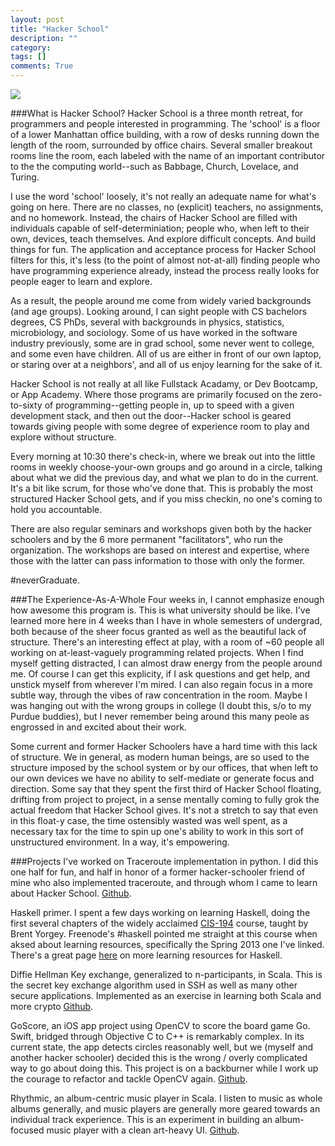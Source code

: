 ```yaml
---
layout: post
title: "Hacker School"
description: ""
category: 
tags: []
comments: True
---
```


<img src="/assets/hacker-school-pano.jpg">

###What is Hacker School?
Hacker School is a three month retreat, for programmers and people interested in programming. The 'school' is a floor of a lower Manhattan office building, with a row of desks running down the length of the room, surrounded by office chairs. Several smaller breakout rooms line the room, each labeled with the name of an important contributor to the the computing world--such as Babbage, Church, Lovelace, and Turing. 

I use the word 'school' loosely, it's not really an adequate name for what's going on here. <!--more-->
There are no classes, no (explicit) teachers, no assignments, and no homework. Instead, the chairs of Hacker School are filled with individuals capable of self-determiniation; people who, when left to their own, devices, teach themselves. And explore difficult concepts. And build things for fun. The application and acceptance process for Hacker School filters for this, it's less (to the point of almost not-at-all) finding people who have programming experience already, instead the process really looks for people eager to learn and explore. 

As a result, the people around me come from widely varied backgrounds (and age groups). Looking around, I can sight people with CS bachelors degrees, CS PhDs, several with backgrounds in physics, statistics, microbiology, and sociology. Some of us have worked in the software industry previously, some are in grad school, some never went to college, and some even have children. All of us are either in front of our own laptop, or staring over at a neighbors', and all of us enjoy learning for the sake of it.

Hacker School is not really at all like Fullstack Acadamy, or Dev Bootcamp, or App Academy. Where those programs are primarily focused on the zero-to-sixty of programming--getting people in, up to speed with a given development stack, and then out the door--Hacker school is geared towards giving people with some degree of experience room to play and explore without structure.

Every morning at 10:30 there's check-in, where we break out into the little rooms in weekly choose-your-own groups and go around in a circle, talking about what we did the previous day, and what we plan to do in the current. It's a bit like scrum, for those who've done that. This is probably the most structured Hacker School gets, and if you miss checkin, no one's coming to hold you accountable.

There are also regular seminars and workshops given both by the hacker schoolers and by the 6 more permanent "facilitators", who run the organization. The workshops are based on interest and expertise, where those with the latter can pass information to those with only the former.

\#neverGraduate.

###The Experience-As-A-Whole
Four weeks in, I cannot emphasize enough how awesome this program is. This is what university should be like. I've learned more here in 4 weeks than I have in whole semesters of undergrad, both because of the sheer focus granted as well as the beautiful lack of structure. There's an interesting effect at play, with a room of ~60 people all working on at-least-vaguely programming related projects. When I find myself getting distracted, I can almost draw energy from the people around me. Of course I can get this explicity, if I ask questions and get help, and unstick myself from wherever I'm mired. I can also regain focus in a more subtle way, through the vibes of raw concentration in the room. Maybe I was hanging out with the wrong groups in college (I doubt this, s/o to my Purdue buddies), but I never remember being around this many peole as engrossed in and excited about their work.

Some current and former Hacker Schoolers have a hard time with this lack of structure. We in general, as modern human beings, are so used to the structure imposed by the school system or by our offices, that when left to our own devices we have no ability to self-mediate or generate focus and direction. Some say that they spent the first third of Hacker School floating, drifting from project to project, in a sense mentally coming to fully grok the actual freedom that Hacker School gives. It's not a stretch to say that even in this float-y case, the time ostensibly wasted was well spent, as a necessary tax for the time to spin up one's ability to work in this sort of unstructured environment. In a way, it's empowering.



###Projects I've worked on
Traceroute implementation in python. I did this one half for fun, and half in honor of a former hacker-schooler friend of mine who also implemented traceroute, and through whom I came to learn about Hacker School. [Github](https://github.com/vsinha/traceroute).

Haskell primer. I spent a few days working on learning Haskell, doing the first several chapters of the widely acclaimed [CIS-194]() course, taught by Brent Yorgey. Freenode's #haskell pointed me straight at this course when aksed about learning resources, specifically the Spring 2013 one I've linked. There's a great page [here]() on more learning resources for Haskell.

Diffie Hellman Key exchange, generalized to n-participants, in Scala. This is the secret key exchange algorithm used in SSH as well as many other secure applications. Implemented as an exercise in learning both Scala and more crypto [Github](https://github.com/vsinha/DiffieHellman).

GoScore, an iOS app project using OpenCV to score the board game Go. Swift, bridged through Objective C to C++ is remarkably complex. In its current state, the app detects circles reasonably well, but we (myself and another hacker schooler) decided this is the wrong / overly complicated way to go about doing this. This project is on a backburner while I work up the courage to refactor and tackle OpenCV again. [Github](https://github.com/vsinha/GoScore).

Rhythmic, an album-centric music player in Scala. I listen to music as whole albums generally, and music players are generally more geared towards an individual track experience. This is an experiment in building an album-focused music player with a clean art-heavy UI. [Github](https://github.com/vsinha/Rhythmic).





